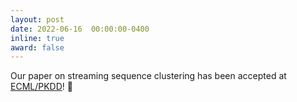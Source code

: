 ```yaml
---
layout: post
date: 2022-06-16  00:00:00-0400
inline: true
award: false
---
```


Our paper on streaming sequence clustering has been accepted at [ECML/PKDD](https://ecmlpkdd.org/)! :scroll:
